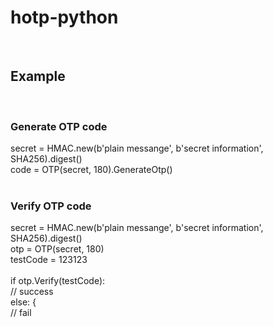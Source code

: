 # hotp-python
<br>
<h2>Example</h2>
<br>
<h3>Generate OTP code</h3>
secret = HMAC.new(b'plain messange', b'secret information', SHA256).digest()<br>
code = OTP(secret, 180).GenerateOtp()<br>
<br>
<h3>Verify OTP code</h3>
secret = HMAC.new(b'plain messange', b'secret information', SHA256).digest()<br>
otp = OTP(secret, 180)<br>
testCode = 123123<br>
<br>
if otp.Verify(testCode):<br>
    // success<br>
else: {<br>
    // fail<br>
